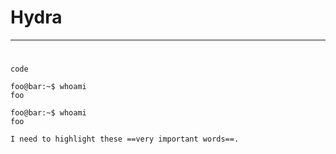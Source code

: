 # Hydra
---

#
`code`


```shell
foo@bar:~$ whoami
foo
```



```console
foo@bar:~$ whoami
foo
```
	I need to highlight these ==very important words==.
